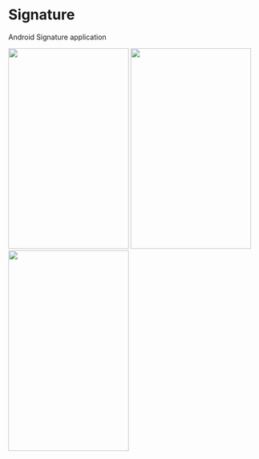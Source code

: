 # Signature
Android Signature application

<img src="https://user-images.githubusercontent.com/25587047/62322790-b2b87480-b45a-11e9-826f-0fe3eda65a50.png" width="240" height="400">

<img src="https://user-images.githubusercontent.com/25587047/62323226-aed92200-b45b-11e9-889c-0a2a22cdfeee.png" width="240" height="400">

<img src="https://user-images.githubusercontent.com/25587047/62323674-acc39300-b45c-11e9-8bee-f73e3484527f.png" width="240" height="400">



